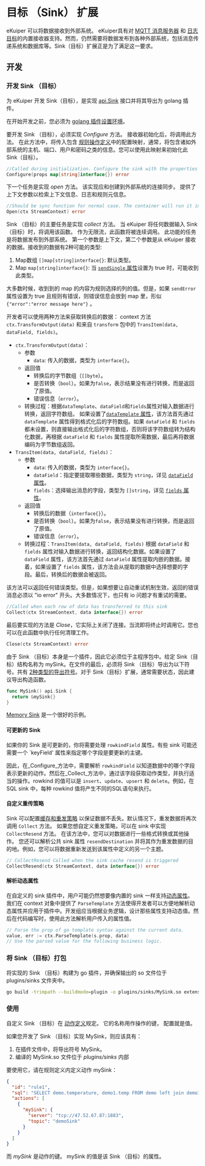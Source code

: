 # 目标 （Sink） 扩展

eKuiper 可以将数据接收到外部系统。 eKuiper具有对  [MQTT 消息服务器](../../../guide/sinks/builtin/mqtt.md) 和 [日志目标](../../../guide/sinks/builtin/log.md)的内置接收器支持。然而，仍然需要将数据发布到各种外部系统，包括消息传递系统和数据库等。Sink（目标）扩展正是为了满足这一要求。

## 开发

### 开发 Sink （目标）

为 eKuiper 开发 Sink（目标），是实现 [api.Sink](https://github.com/lf-edge/ekuiper/blob/master/pkg/api/stream.go) 接口并将其导出为 golang 插件。

在开始开发之前，您必须为 [golang 插件设置环境](../overview.md#插件开发环境设置)。

要开发 Sink （目标），必须实现 _Configure_ 方法。 接收器初始化后，将调用此方法。 在此方法中，将传入包含 [规则操作定义](../../../guide/sinks/overview.md)中的配置映射，通常，将包含诸如外部系统的主机、端口、用户和密码之类的信息。您可以使用此映射来初始化此 Sink（目标）。

```go
//Called during initialization. Configure the sink with the properties from action definition 
Configure(props map[string]interface{}) error
```

下一个任务是实现 _open_ 方法。 该实现应和创建到外部系统的连接同步。 提供了上下文参数以检索上下文信息、日志和规则元信息。

```go
//Should be sync function for normal case. The container will run it in go func
Open(ctx StreamContext) error
```

Sink （目标）的主要任务是实现 _collect_ 方法。 当 eKuiper 将任何数据输入 Sink （目标）时，将调用该函数。 作为无限流，此函数将被连续调用。 此功能的任务是将数据发布到外部系统。 第一个参数是上下文，第二个参数是从 eKuiper 接收的数据。接收到的数据有2种可能的类型:

1. Map数组 `[]map[string]interface{}`: 默认类型。
2. Map `map[string]interface{}`: 当 [`sendSingle` 属性](../../../guide/sinks/overview.md#公共属性)设置为 true 时，可能收到此类型。

大多数时候，收到到的 map 的内容为规则选择的列的值。但是，如果 `sendError` 属性设置为 true 且规则有错误，则错误信息会放到 map 里，形似 `{"error":"error message here"}` 。

开发者可以使用两种方法来获取转换后的数据： context 方法 `ctx.TransformOutput(data)` 和来自 `transform` 包中的 `TransItem(data, dataField, fields)`。

- `ctx.TransformOutput(data)`：
  - 参数
    - `data`: 传入的数据，类型为 `interface{}`。
  - 返回值
    - 转换后的字节数组（`[]byte`）。
    - 是否转换（`bool`）。如果为`false`，表示结果没有进行转换，而是返回了原值。
    - 错误信息（`error`）。
  - 转换过程：根据`dataTemplate`、`dataField`和`fields`属性对输入数据进行转换，返回字符数组。 如果设置了[`dataTemplate` 属性](../../../guide/sinks/data_template.md)，该方法首先通过 `dataTemplate`  属性得到格式化后的字符数组。如果 `dataField` 和 `fields` 都未设置，则直接输出格式化后的字符数组，否则将该字符数组转为结构化数据，再根据 `dataField` 和 `fields` 属性提取所需数据，最后再将数据编码为字节数组返回。
- `TransItem(data, dataField, fields)`：
  - 参数
    - `data`: 传入的数据，类型为 `interface{}`。
    - `dataField`：指定要提取哪些数据，类型为 `string`，详见 [`dataField` 属性](../../../guide/sinks/overview.md#公共属性)。
    - `fields`：选择输出消息的字段，类型为 `[]string`，详见 [`fields` 属性](../../../guide/sinks/overview.md#公共属性)。
  - 返回值
    - 转换后的数据（`interface{}`）。
    - 是否转换（`bool`）。如果为`false`，表示结果没有进行转换，而是返回了原值。
    - 错误信息（`error`）。
  - 转换过程：`TransItem(data, dataField, fields)` 根据 `dataField` 和 `fields` 属性对输入数据进行转换，返回结构化数据。如果设置了 `dataField` 属性，该方法首先通过 `dataField` 属性提取内嵌的数据。接着，如果设置了 `fields` 属性，该方法会从提取的数据中选择想要的字段。最后，转换后的数据会被返回。

该方法可以返回任何错误类型。但是，如果想要让自动重试机制生效，返回的错误消息必须以 "io error" 开头。大多数情况下，也只有 io 问题才有重试的需要。

```go
//Called when each row of data has transferred to this sink
Collect(ctx StreamContext, data interface{}) error
```

最后要实现的方法是 _Close_，它实际上关闭了连接。当流即将终止时调用它。您也可以在此函数中执行任何清理工作。

```go
Close(ctx StreamContext) error
```

由于 Sink （目标）本身是一个插件，因此它必须位于主程序包中。给定 Sink（目标）结构名称为 mySink。在文件的最后，必须将 Sink （目标）导出为以下符号。共有 [2种类型的导出符号](../overview.md#插件开发)。对于 Sink（目标）扩展，通常需要状态，因此建议导出构造函数。

```go
func MySink() api.Sink {
  return &mySink{}
}
```

[Memory Sink](https://github.com/lf-edge/ekuiper/blob/master/extensions/sinks/memory/memory.go) 是一个很好的示例。

#### 可更新的 Sink

如果你的 Sink 是可更新的，你将需要处理 `rowkindField` 属性。有些 sink 可能还需要一个 `keyField' 属性来指定哪个字段是要更新的主键。

因此，在_Configure_方法中，需要解析 `rowkindField` 以知道数据中的哪个字段表示更新的动作。然后在_Collect_方法中，通过该字段获取动作类型，并执行适当的操作。rowkind
的值可以是 `insert`、`update`、`upsert` 和 `delete`。例如，在 SQL sink 中，每种 rowkind 值将产生不同的SQL语句来执行。

#### 自定义重传策略

Sink 可以配置[缓存和重发策略](../../../guide/sinks/overview.md#缓存)
以保证数据不丢失。默认情况下，重发数据将再次调用 `Collect` 方法。
如果您想自定义重发策略，可以在 sink 中实现 `CollectResend` 方法。 在该方法中，您可以对数据进行一些格式转换或其他操作。
您还可以解析公共 sink 属性 `resendDestination` 并将其作为重发数据的目的地。例如，您可以将数据重新发送到该属性中定义的另一个主题。

```go
// CollectResend Called when the sink cache resend is triggered
CollectResend(ctx StreamContext, data interface{}) error
```  

#### 解析动态属性

在自定义的 sink 插件中，用户可能仍然想要像内置的 sink 一样支持[动态属性](../../../guide/sinks/overview.md#动态属性)。 我们在
context 对象中提供了 `ParseTemplate` 方法使得开发者可以方便地解析动态属性并应用于插件中。开发组应当根据业务逻辑，设计那些属性支持动态值。然后在代码编写时，使用此方法解析用户传入的属性值。

```go
// Parse the prop of go template syntax against the current data.
value, err := ctx.ParseTemplate(s.prop, data)
// Use the parsed value for the following business logic.
```

### 将 Sink （目标）打包

将实现的 Sink （目标）构建为 go 插件，并确保输出的 so 文件位于 plugins/sinks 文件夹中。

```bash
go build -trimpath --buildmode=plugin -o plugins/sinks/MySink.so extensions/sinks/my_sink.go
```

### 使用

自定义 Sink （目标）在 [动作定义](../../../guide/sinks/overview.md)规定。 它的名称用作操作的键， 配置就是值。

如果您开发了 Sink （目标）实现 MySink，则应该具有：

1. 在插件文件中，将导出符号 MySink。
2. 编译的 MySink.so 文件位于 _plugins/sinks_ 内部

要使用它，请在规则定义内定义动作 mySink：

```json
{
  "id": "rule1",
  "sql": "SELECT demo.temperature, demo1.temp FROM demo left join demo1 on demo.timestamp = demo1.timestamp where demo.temperature > demo1.temp GROUP BY demo.temperature, HOPPINGWINDOW(ss, 20, 10)",
  "actions": [
    {
      "mySink": {
        "server": "tcp://47.52.67.87:1883",
        "topic": "demoSink"
      }
    }
  ]
}
```

而 _mySink_ 是动作的键。 mySink 的值是该 Sink （目标）的属性。
